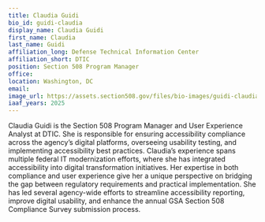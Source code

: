 ```yaml
---
title: Claudia Guidi
bio_id: guidi-claudia
display_name: Claudia Guidi
first_name: Claudia
last_name: Guidi
affiliation_long: Defense Technical Information Center
affiliation_short: DTIC
position: Section 508 Program Manager
office: 
location: Washington, DC
email: 
image_url: https://assets.section508.gov/files/bio-images/guidi-claudia.png
iaaf_years: 2025
---
```

Claudia Guidi is the Section 508 Program Manager and User Experience Analyst at DTIC. She is responsible for ensuring accessibility compliance across the agency’s digital platforms, overseeing usability testing, and implementing accessibility best practices. Claudia’s experience spans multiple federal IT modernization efforts, where she has integrated accessibility into digital transformation initiatives. Her expertise in both compliance and user experience give her a unique perspective on bridging the gap between regulatory requirements and practical implementation. She has led several agency-wide efforts to streamline accessibility reporting, improve digital usability, and enhance the annual GSA Section 508 Compliance Survey submission process.